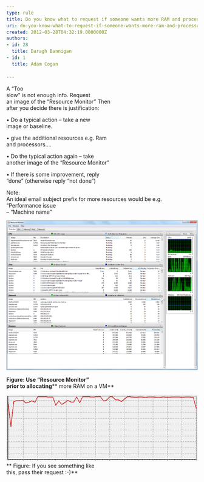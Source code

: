 ```yaml
---
type: rule
title: Do you know what to request if someone wants more RAM and processors on a VM or a PC?
uri: do-you-know-what-to-request-if-someone-wants-more-ram-and-processors-on-a-vm-or-a-pc
created: 2012-03-28T04:32:19.0000000Z
authors:
- id: 28
  title: Daragh Bannigan
- id: 1
  title: Adam Cogan

---
```


 
A “Too<br>slow” is not enough info.​​​
   ​Request<br>an image of the “Resource Monitor”
Then<br>after you decide there is justification:

•           Do a typical action – take a new<br>image or baseline.

•           give the ​​additional resources e.g. Ram<br>and processors….

•           Do the typical action again – take<br>another image of the “Resource Monitor”

•           If there is some improvement, reply<br>“done” (otherwise reply “not done”)



Note:<br>An ideal email subject prefix for more resources would be e.g. “Performance issue<br>– “Machine name”



**![](resource_monitor.png)**

**Figure: Use “Resource Monitor”<br>prior to allocating**** more RAM on a VM**

![highUtilisation.png](highUtilisation.png)
**            Figure: If you see something like<br>this, pass their request :-)**

